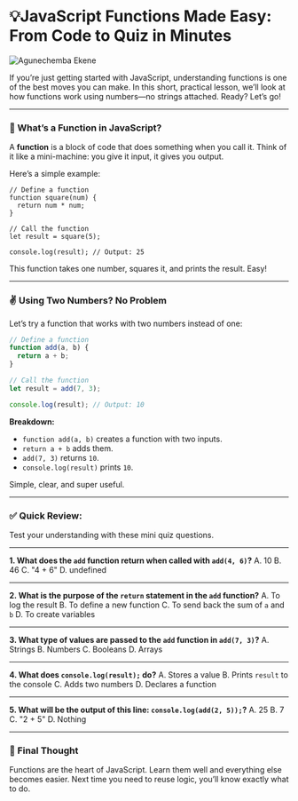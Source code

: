 # 💡JavaScript Functions Made Easy: From Code to Quiz in Minutes

![Agunechemba Ekene](https://agunechembaekene.wordpress.com/wp-content/uploads/2025/05/chatgpt-image-may-17-2025-05_43_14-pm.png)

If you’re just getting started with JavaScript, understanding functions is one of the best moves you can make. In this short, practical lesson, we’ll look at how functions work using numbers—no strings attached. Ready? Let’s go!

---

### 🚀 What’s a Function in JavaScript?

A **function** is a block of code that does something when you call it. Think of it like a mini-machine: you give it input, it gives you output.

Here’s a simple example:

```
// Define a function
function square(num) {
  return num * num;
}

// Call the function
let result = square(5);

console.log(result); // Output: 25
```

This function takes one number, squares it, and prints the result. Easy!

---

### ✌️ Using Two Numbers? No Problem

Let’s try a function that works with two numbers instead of one:

```js
// Define a function
function add(a, b) {
  return a + b;
}

// Call the function
let result = add(7, 3);

console.log(result); // Output: 10
```

**Breakdown:**

* `function add(a, b)` creates a function with two inputs.
* `return a + b` adds them.
* `add(7, 3)` returns `10`.
* `console.log(result)` prints `10`.

Simple, clear, and super useful.

---

### ✅ Quick Review:

Test your understanding with these mini quiz questions.

---

**1. What does the `add` function return when called with `add(4, 6)`?**
A. 10
B. 46
C. "4 + 6"
D. undefined

---

**2. What is the purpose of the `return` statement in the `add` function?**
A. To log the result
B. To define a new function
C. To send back the sum of `a` and `b`
D. To create variables

---

**3. What type of values are passed to the `add` function in `add(7, 3)`?**
A. Strings
B. Numbers
C. Booleans
D. Arrays

---

**4. What does `console.log(result);` do?**
A. Stores a value
B. Prints `result` to the console
C. Adds two numbers
D. Declares a function

---

**5. What will be the output of this line: `console.log(add(2, 5));`?**
A. 25
B. 7
C. "2 + 5"
D. Nothing

---

### 🎯 Final Thought

Functions are the heart of JavaScript. Learn them well and everything else becomes easier. Next time you need to reuse logic, you’ll know exactly what to do.
